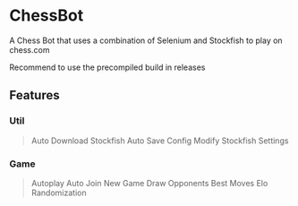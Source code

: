# ChessBot
A Chess Bot that uses a combination of Selenium and Stockfish to play on chess.com

Recommend to use the precompiled build in releases

## Features

### Util
> Auto Download Stockfish
> Auto Save Config
> Modify Stockfish Settings

### Game 
> Autoplay
> Auto Join New Game
> Draw Opponents Best Moves
> Elo Randomization
